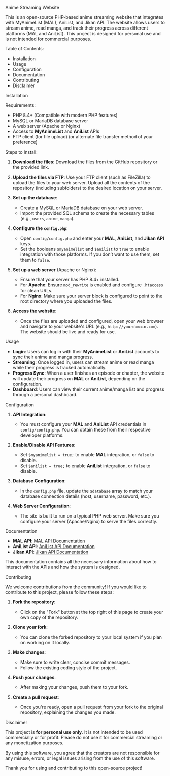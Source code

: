 Anime Streaming Website

This is an open-source PHP-based anime streaming website that integrates with MyAnimeList (MAL), AniList, and Jikan API. The website allows users to stream anime, read manga, and track their progress across different platforms (MAL and AniList). This project is designed for personal use and is not intended for commercial purposes.

Table of Contents:
- Installation
- Usage
- Configuration
- Documentation
- Contributing
- Disclaimer

Installation

Requirements:
- PHP 8.4+ (Compatible with modern PHP features)
- MySQL or MariaDB database server
- A web server (Apache or Nginx)
- Access to **MyAnimeList** and **AniList** APIs
- FTP client (for file upload) (or alternate file transfer method of your preference)

Steps to Install:
1. **Download the files**: 
   Download the files from the GitHub repository or the provided link.

2. **Upload the files via FTP**:
   Use your FTP client (such as FileZilla) to upload the files to your web server. Upload all the contents of the repository (including subfolders) to the desired location on your server.

3. **Set up the database**:
   - Create a MySQL or MariaDB database on your web server.
   - Import the provided SQL schema to create the necessary tables (e.g., `users`, `anime`, `manga`).

4. **Configure the `config.php`**:
   - Open `config/config.php` and enter your **MAL**, **AniList**, and **Jikan API** keys.
   - Set the booleans `$myanimelist` and `$anilist` to `true` to enable integration with those platforms. If you don’t want to use them, set them to `false`.

5. **Set up a web server** (Apache or Nginx):
   - Ensure that your server has PHP 8.4+ installed.
   - For **Apache**: Ensure `mod_rewrite` is enabled and configure `.htaccess` for clean URLs.
   - For **Nginx**: Make sure your server block is configured to point to the root directory where you uploaded the files.

6. **Access the website**:
   - Once the files are uploaded and configured, open your web browser and navigate to your website's URL (e.g., `http://yourdomain.com`). The website should be live and ready for use.

Usage

- **Login**: Users can log in with their **MyAnimeList** or **AniList** accounts to sync their anime and manga progress.
- **Streaming**: Once logged in, users can stream anime or read manga while their progress is tracked automatically.
- **Progress Sync**: When a user finishes an episode or chapter, the website will update their progress on **MAL** or **AniList**, depending on the configuration.
- **Dashboard**: Users can view their current anime/manga list and progress through a personal dashboard.

Configuration

1. **API Integration**:
   - You must configure your **MAL** and **AniList** API credentials in `config/config.php`. You can obtain these from their respective developer platforms.

2. **Enable/Disable API Features**:
   - Set `$myanimelist = true;` to enable **MAL** integration, or `false` to disable.
   - Set `$anilist = true;` to enable **AniList** integration, or `false` to disable.

3. **Database Configuration**:
   - In the `config.php` file, update the `$database` array to match your database connection details (host, username, password, etc.).

4. **Web Server Configuration**:
   - The site is built to run on a typical PHP web server. Make sure you configure your server (Apache/Nginx) to serve the files correctly.

Documentation

- **MAL API**: [MAL API Documentation](https://myanimelist.net/apiconfig)
- **AniList API**: [AniList API Documentation](https://anilist.gitbook.io/anilist-apiv2-docs/)
- **Jikan API**: [Jikan API Documentation](https://jikan.docs.apiary.io/)

This documentation contains all the necessary information about how to interact with the APIs and how the system is designed.

Contributing

We welcome contributions from the community! If you would like to contribute to this project, please follow these steps:

1. **Fork the repository**: 
   - Click on the "Fork" button at the top right of this page to create your own copy of the repository.

2. **Clone your fork**:
   - You can clone the forked repository to your local system if you plan on working on it locally.

3. **Make changes**:
   - Make sure to write clear, concise commit messages.
   - Follow the existing coding style of the project.

4. **Push your changes**:
   - After making your changes, push them to your fork.

5. **Create a pull request**:
   - Once you're ready, open a pull request from your fork to the original repository, explaining the changes you made.

Disclaimer

This project is **for personal use only**. It is not intended to be used commercially or for profit. Please do not use it for commercial streaming or any monetization purposes.

By using this software, you agree that the creators are not responsible for any misuse, errors, or legal issues arising from the use of this software.

Thank you for using and contributing to this open-source project! 
